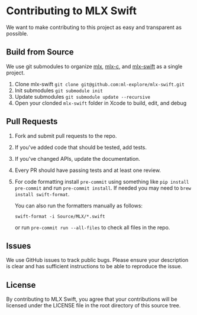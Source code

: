 # Contributing to MLX Swift

We want to make contributing to this project as easy and transparent as
possible.

## Build from Source
We use git submodules to organize [mlx](https://github.com/ml-explore/mlx), [mlx-c](https://github.com/ml-explore/mlx-c), and [mlx-swift](https://github.com/ml-explore/mlx-swift) as a single project.

1. Clone mlx-swift `git clone git@github.com:ml-explore/mlx-swift.git`
1. Init submodules `git submodule init`
1. Update submodules `git submodule update --recursive`
1. Open your clonded `mlx-swift` folder in Xcode to build, edit, and debug

## Pull Requests

1. Fork and submit pull requests to the repo.
2. If you've added code that should be tested, add tests.
3. If you've changed APIs, update the documentation.
4. Every PR should have passing tests and at least one review.
5. For code formatting install `pre-commit` using something like `pip install pre-commit` and run `pre-commit install`.
   If needed you may need to `brew install swift-format`.

   You can also run the formatters manually as follows:

     ```shell
     swift-format -i Source/MLX/*.swift
     ```

   or run `pre-commit run --all-files` to check all files in the repo.

## Issues

We use GitHub issues to track public bugs. Please ensure your description is
clear and has sufficient instructions to be able to reproduce the issue.

## License

By contributing to MLX Swift, you agree that your contributions will be licensed
under the LICENSE file in the root directory of this source tree.
